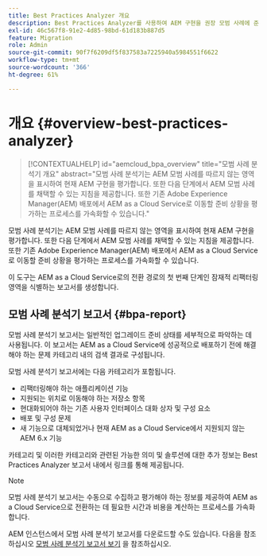 ```yaml
---
title: Best Practices Analyzer 개요
description: Best Practices Analyzer를 사용하여 AEM 구현을 권장 모범 사례에 준하도록 평가하는 방법을 알아봅니다
exl-id: 46c567f8-91e2-4d85-98bd-61d183b887d5
feature: Migration
role: Admin
source-git-commit: 90f7f6209df5f837583a7225940a5984551f6622
workflow-type: tm+mt
source-wordcount: '366'
ht-degree: 61%

---
```


# 개요 {#overview-best-practices-analyzer}

>[!CONTEXTUALHELP]
>id="aemcloud_bpa_overview"
>title="모범 사례 분석기 개요"
>abstract="모범 사례 분석기는 AEM 모범 사례를 따르지 않는 영역을 표시하여 현재 AEM 구현을 평가합니다. 또한 다음 단계에서 AEM 모범 사례를 채택할 수 있는 지침을 제공합니다. 또한 기존 Adobe Experience Manager(AEM) 배포에서 AEM as a Cloud Service로 이동할 준비 상황을 평가하는 프로세스를 가속화할 수 있습니다."

모범 사례 분석기는 AEM 모범 사례를 따르지 않는 영역을 표시하여 현재 AEM 구현을 평가합니다. 또한 다음 단계에서 AEM 모범 사례를 채택할 수 있는 지침을 제공합니다. 또한 기존 Adobe Experience Manager(AEM) 배포에서 AEM as a Cloud Service로 이동할 준비 상황을 평가하는 프로세스를 가속화할 수 있습니다.

이 도구는 AEM as a Cloud Service로의 전환 경로의 첫 번째 단계인 잠재적 리팩터링 영역을 식별하는 보고서를 생성합니다.

## 모범 사례 분석기 보고서 {#bpa-report}

모범 사례 분석기 보고서는 일반적인 업그레이드 준비 상태를 세부적으로 파악하는 데 사용됩니다. 이 보고서는 AEM as a Cloud Service에 성공적으로 배포하기 전에 해결해야 하는 문제 카테고리 내의 검색 결과로 구성됩니다.

모범 사례 분석기 보고서에는 다음 카테고리가 포함됩니다.

* 리팩터링해야 하는 애플리케이션 기능
* 지원되는 위치로 이동해야 하는 저장소 항목
* 현대화되어야 하는 기존 사용자 인터페이스 대화 상자 및 구성 요소
* 배포 및 구성 문제
* 새 기능으로 대체되었거나 현재 AEM as a Cloud Service에서 지원되지 않는 AEM 6.x 기능

카테고리 및 이러한 카테고리와 관련된 가능한 의미 및 솔루션에 대한 추가 정보는 Best Practices Analyzer 보고서 내에서 링크를 통해 제공됩니다.

>[!NOTE]
>모범 사례 분석기 보고서는 수동으로 수집하고 평가해야 하는 정보를 제공하여 AEM as a Cloud Service으로 전환하는 데 필요한 시간과 비용을 계산하는 프로세스를 가속화합니다.

AEM 인스턴스에서 모범 사례 분석기 보고서를 다운로드할 수도 있습니다. 다음을 참조하십시오 [모범 사례 분석기 보고서 보기](/help/journey-migration/best-practices-analyzer/using-best-practices-analyzer.md#viewing-report) 을 참조하십시오.
